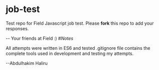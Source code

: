 # job-test
Test repo for Field Javascript job test. Please **fork** this repo to add your responses.

-- Your friends at Field :)
#*Notes*

All attempts were written in ES6 and tested
.gitignore file contains the complete tools used in development and testing my attempts.


--Abdulhakim Haliru